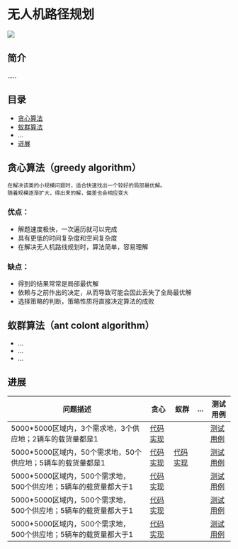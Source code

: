 # 无人机路径规划
![](https://i.imgur.com/rK83I2I.jpg)
## 简介
   .....
## 目录
- [贪心算法](https://github.com/chenyihangis/route-project#greedy-algorithm)
- [蚁群算法](https://github.com/chenyihangis/route-project#ant-colont-algorithm)
- ...
- [进展](https://github.com/chenyihangis/route-project#project-progress)
## 贪心算法（greedy algorithm）
	在解决该类的小规模问题时，适合快速找出一个较好的局部最优解。
	随着规模逐渐扩大，得出来的解，偏差也会相应变大
### 优点：
- 解题速度极快，一次遍历就可以完成
- 具有更低的时间复杂度和空间复杂度
- 在解决无人机路线规划时，算法简单，容易理解
### 缺点：
- 得到的结果常常是局部最优解
- 依赖与之前作出的决定，从而导致可能会因此丢失了全局最优解
- 选择策略的判断，策略性质将直接决定算法的成败
## 蚁群算法（ant colont algorithm）
- ...
- ...
- ...
## 进展
|问题描述 | 贪心|蚁群|...|测试用例|
|-|-|-|-|-|
|5000*5000区域内，3个需求地，3个供应地；2辆车的载货量都是1|<a href="https://github.com/chenyihangis/route-project/blob/master/贪心算法/代码实现1" target="-blank">代码实现</a>|||<a href="https://github.com/chenyihangis/route-project/blob/master/text1.md" target="-blank">测试用例</a>|
|5000*5000区域内，50个需求地，50个供应地；5辆车的载货量都是1|<a href="https://github.com/chenyihangis/route-project/blob/master/贪心算法/代码实现2" target="-blank">代码实现</a>|<a href="https://github.com/chenyihangis/route-project/blob/master/蚁群算法/代码实现2" target="-blank">代码实现</a>||<a href="https://github.com/chenyihangis/route-project/blob/master/测试用例/2" target="-blank">测试用例</a>|
|5000*5000区域内，500个需求地，500个供应地；5辆车的载货量都大于1|<a href="https://github.com/chenyihangis/route-project/blob/master/贪心算法/代码实现3" target="-blank">代码实现</a>|||<a href="https://github.com/chenyihangis/route-project/blob/master/测试用例/3" target="-blank">测试用例</a>|
|5000*5000区域内，500个需求地，500个供应地；5辆车的载货量都大于1|<a href="https://github.com/chenyihangis/route-project/blob/master/贪心算法/代码实现4" target="-blank">代码实现</a>|||<a href="https://github.com/chenyihangis/route-project/blob/master/测试用例/3" target="-blank">测试用例</a>|
|5000*5000区域内，500个需求地，500个供应地；5辆车的载货量都大于1|<a href="https://github.com/chenyihangis/route-project/blob/master/贪心算法/代码实现5" target="-blank">代码实现</a>|||<a href="https://github.com/chenyihangis/route-project/blob/master/测试用例/3" target="-blank">测试用例</a>|
